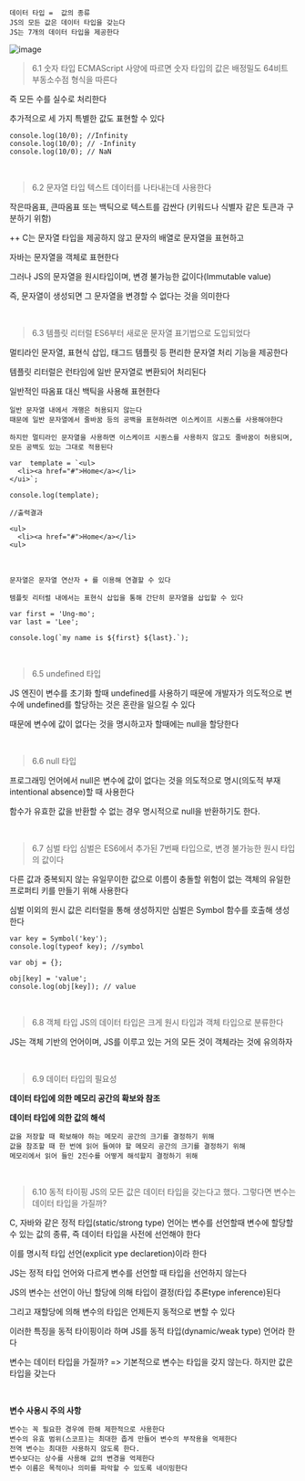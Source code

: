```
데이터 타입 =  값의 종류
JS의 모든 값은 데이터 타입을 갖는다
JS는 7개의 데이터 타입을 제공한다
```

![image](https://github.com/user-attachments/assets/7db7caf5-d01a-487f-8f49-87d3de89f87a)


> 6.1 숫자 타입
ECMAScript 사양에 따르면 숫자 타입의 값은 배정밀도 64비트 부동소수점 형식을 따른다

즉 모든 수를 실수로 처리한다

추가적으로 세 가지 특별한 값도 표현할 수 있다
```
console.log(10/0); //Infinity
console.log(10/0); // -Infinity
console.log(10/0); // NaN
```

<br/>

> 6.2 문자열 타입
텍스트 데이터를 나타내는데 사용한다


작은따옴표, 큰따옴표 또는 백틱으로 텍스트를 감싼다 (키워드나 식별자 같은 토큰과 구분하기 위함)

++ C는 문자열 타입을 제공하지 않고 문자의 배열로 문자열을 표현하고

자바는 문자열을 객체로 표현한다

그러나 JS의 문자열을 원시타입이며, 변경 불가능한 값이다(Immutable value)

즉, 문자열이 생성되면 그 문자열을 변경할 수 없다는 것을 의미한다

<br/>

> 6.3 템플릿 리터럴
ES6부터 새로운 문자열 표기법으로 도입되었다

멀티라인 문자열, 표현식 삽입, 태그드 템플릿 등 편리한 문자열 처리 기능을 제공한다

템플릿 리터럴은 런타임에 일반 문자열로 변환되어 처리된다

일반적인 따옴표 대신 백틱을 사용해 표현한다

```
일반 문자열 내에서 개행은 허용되지 않는다
때문에 일반 문자열에서 줄바꿈 등의 공백을 표현하려면 이스케이프 시퀀스를 사용해야한다
```

```
하지만 멀티라인 문자열을 사용하면 이스케이프 시퀀스를 사용하지 않고도 줄바꿈이 허용되며, 모든 공백도 있는 그대로 적용된다

var  template = `<ul>
  <li><a href="#">Home</a></li>
</ui>`;

console.log(template);

//출력결과

<ul>
  <li><a href="#">Home</a></li>
<ul>
```

<br />

```
문자열은 문자열 연산자 + 를 이용해 연결할 수 있다

템플릿 리터럴 내에서는 표현식 삽입을 통해 간단히 문자열을 삽입할 수 있다

var first = 'Ung-mo';
var last = 'Lee';

console.log(`my name is ${first} ${last}.`);
```
<br />

> 6.5 undefined 타입

JS 엔진이 변수를 초기화 할때 undefined를 사용하기 때문에 개발자가 의도적으로 변수에 undefined를 할당하는 것은 혼란을 일으킬 수 있다

때문에 변수에 값이 없다는 것을 명시하고자 할때에는 null을 할당한다

<br />

> 6.6 null 타입

프로그래밍 언어에서 null은 변수에 값이 없다는 것을 의도적으로 명시(의도적 부재 intentional absence)할 때 사용한다

함수가 유효한 값을 반환할 수 없는 경우 명시적으로 null을 반환하기도 한다.

<br />

> 6.7 심벌 타입
심벌은 ES6에서 추가된 7번째 타입으로, 변경 불가능한 원시 타입의 값이다


다른 값과 중복되지 않는 유일무이한 값으로 이름이 충돌할 위험이 없는 객체의 유일한 프로퍼티 키를 만들기 위해 사용한다

심벌 이외의 원시 값은 리터럴을 통해 생성하지만 심벌은 Symbol 함수를 호출해 생성한다

```
var key = Symbol('key');
console.log(typeof key); //symbol

var obj = {};

obj[key] = 'value';
console.log(obj[key]); // value
```
<br />

> 6.8 객체 타입
JS의 데이터 타입은 크게 원시 타입과 객체 타입으로 분류한다

JS는 객체 기반의 언어이며, JS를 이루고 있는 거의 모든 것이 객체라는 것에 유의하자

<br />

> 6.9 데이터 타입의 필요성

**데이터 타입에 의한 메모리 공간의 확보와 참조**


**데이터 타입에 의한 값의 해석**

```
값을 저장할 때 확보해야 하는 메모리 공간의 크기를 결정하기 위해
값을 참조할 때 한 번에 읽어 들여야 할 메모리 공간의 크기를 결정하기 위해
메모리에서 읽어 들인 2진수를 어떻게 해석할지 결정하기 위해
```

<br />

> 6.10 동적 타이핑
JS의 모든 값은 데이터 타입을 갖는다고 했다. 그렇다면 변수는 데이터 타입을 가질까?

C, 자바와 같은 정적 타입(static/strong type) 언어는 변수를 선언할때 변수에 할당할 수 있는 값의 종류, 즉 데이터 타입을 사전에  선언해야 한다

이를 명시적 타입 선언(explicit ype declaretion)이라 한다

JS는 정적 타입 언어와 다르게 변수를 선언할 때 타입을 선언하지 않는다

JS의 변수는 선언이 아닌 할당에 의해 타입이 결정(타입 추론type inference)된다

그리고 재할당에 의해 변수의 타입은 언제든지 동적으로 변할 수 있다    

이러한 특징을 동적 타이핑이라 하며 JS를 동적 타입(dynamic/weak type) 언어라 한다

변수는 데이터 타입을 가질까? => 기본적으로 변수는 타입을 갖지 않는다. 하지만 값은 타입을 갖는다

<br />

**변수 사용시 주의 사항**
```
변수는 꼭 필요한 경우에 한해 제한적으로 사용한다
변수의 유효 범위(스코프)는 최대한 좁게 만들어 변수의 부작용을 억제한다
전역 변수는 최대한 사용하지 않도록 한다.
변수보다는 상수를 사용해 값의 변경을 억제한다
변수 이름은 목적이나 의미를 파악할 수 있도록 네이밍한다
```
